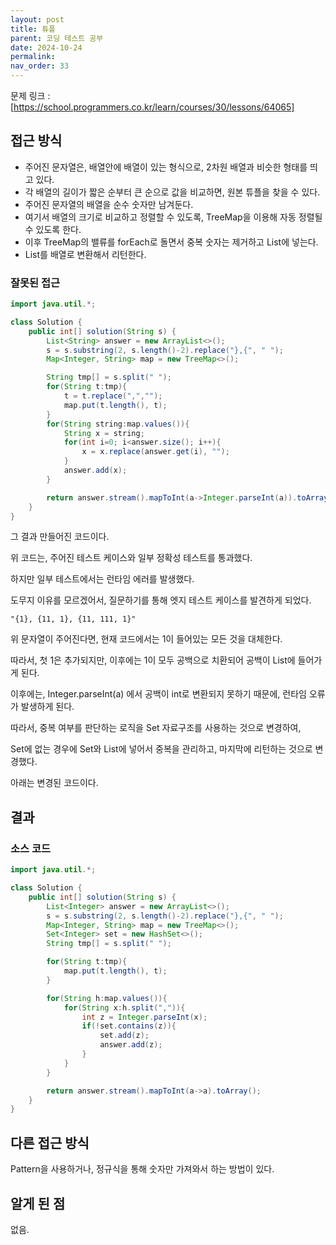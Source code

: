```yaml
---
layout: post
title: 튜플
parent: 코딩 테스트 공부
date: 2024-10-24
permalink:
nav_order: 33
---
```


문제 링크 : [https://school.programmers.co.kr/learn/courses/30/lessons/64065]

## 접근 방식

- 주어진 문자열은, 배열안에 배열이 있는 형식으로, 2차원 배열과 비슷한 형태를 띄고 있다.
- 각 배열의 길이가 짧은 순부터 큰 순으로 값을 비교하면, 원본 튜플을 찾을 수 있다.
- 주어진 문자열의 배열을 순수 숫자만 남겨둔다.
- 여기서 배열의 크기로 비교하고 정렬할 수 있도록, TreeMap을 이용해 자동 정렬될 수 있도록 한다.
- 이후 TreeMap의 밸류를 forEach로 돌면서 중복 숫자는 제거하고 List에 넣는다.
- List를 배열로 변환해서 리턴한다.

### 잘못된 접근

```java
import java.util.*;

class Solution {
    public int[] solution(String s) {
        List<String> answer = new ArrayList<>();
        s = s.substring(2, s.length()-2).replace("},{", " ");
        Map<Integer, String> map = new TreeMap<>();

        String tmp[] = s.split(" ");
        for(String t:tmp){
            t = t.replace(",","");
            map.put(t.length(), t);
        }
        for(String string:map.values()){
            String x = string;
            for(int i=0; i<answer.size(); i++){
                x = x.replace(answer.get(i), "");
            }
            answer.add(x);
        }

        return answer.stream().mapToInt(a->Integer.parseInt(a)).toArray();
    }
}
```

그 결과 만들어진 코드이다.

위 코드는, 주어진 테스트 케이스와 일부 정확성 테스트를 통과했다.

하지만 일부 테스트에서는 런타임 에러를 발생했다.

도무지 이유를 모르겠어서, 질문하기를 통해 엣지 테스트 케이스를 발견하게 되었다.

`"{1}, {11, 1}, {11, 111, 1}"`

위 문자열이 주어진다면, 현재 코드에서는 1이 들어있는 모든 것을 대체한다.

따라서, 첫 1은 추가되지만, 이후에는 1이 모두 공백으로 치환되어 공백이 List<String>에 들어가게 된다.

이후에는, Integer.parseInt(a) 에서 공백이 int로 변환되지 못하기 때문에, 런타임 오류가 발생하게 된다.

따라서, 중복 여부를 판단하는 로직을 Set 자료구조를 사용하는 것으로 변경하여,

Set에 없는 경우에 Set와 List에 넣어서 중복을 관리하고, 마지막에 리턴하는 것으로 변경했다.

아래는 변경된 코드이다.

## 결과

### 소스 코드

```java
import java.util.*;

class Solution {
    public int[] solution(String s) {
        List<Integer> answer = new ArrayList<>();
        s = s.substring(2, s.length()-2).replace("},{", " ");
        Map<Integer, String> map = new TreeMap<>();
        Set<Integer> set = new HashSet<>();
        String tmp[] = s.split(" ");

        for(String t:tmp){
            map.put(t.length(), t);
        }

        for(String h:map.values()){
            for(String x:h.split(",")){
                int z = Integer.parseInt(x);
                if(!set.contains(z)){
                    set.add(z);
                    answer.add(z);
                }
            }
        }

        return answer.stream().mapToInt(a->a).toArray();
    }
}
```

## 다른 접근 방식

Pattern을 사용하거나, 정규식을 통해 숫자만 가져와서 하는 방법이 있다.

## 알게 된 점

없음.

[https://school.programmers.co.kr/learn/courses/30/lessons/64065]: https://school.programmers.co.kr/learn/courses/30/lessons/64065
